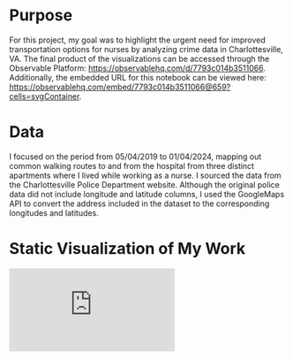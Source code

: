 # Purpose
For this project, my goal was to highlight the urgent need for improved transportation options for nurses by analyzing crime data in Charlottesville, VA.
The final product of the visualizations can be accessed through the Observable Platform: https://observablehq.com/d/7793c014b3511066.
Additionally, the embedded URL for this notebook can be viewed here: https://observablehq.com/embed/7793c014b3511066@659?cells=svgContainer.

# Data
I focused on the period from 05/04/2019 to 01/04/2024, mapping out common walking routes to and from the hospital from three distinct apartments where I lived while working as a nurse. I sourced the data from the Charlottesville Police Department website. Although the original police data did not include longitude and latitude columns, I used the GoogleMaps API to convert the address included in the dataset to the corresponding longitudes and latitudes. 

# Static Visualization of My Work
![Alt text](https://github.com/rpanagides/charlottesville_crime_data/blob/main/actual_final_dataviz.pdf)


